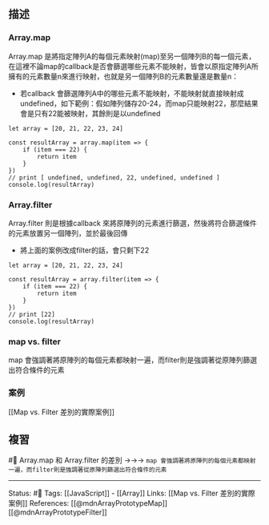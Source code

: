 ## 描述

### Array.map
Array.map 是將指定陣列A的每個元素映射(map)至另一個陣列B的每一個元素，在這裡不論map的callback是否會篩選哪些元素不能映射，皆會以原指定陣列A所擁有的元素數量n來進行映射，也就是另一個陣列B的元素數量還是數量n：
- 若callback 會篩選陣列A中的哪些元素不能映射，不能映射就直接映射成undefined，如下範例：假如陣列儲存20-24，而map只能映射22，那麼結果會是只有22能被映射，其餘則是以undefined
```
let array = [20, 21, 22, 23, 24]

const resultArray = array.map(item => {
	if (item === 22) {
		return item
	}
})
// print [ undefined, undefined, 22, undefined, undefined ]
console.log(resultArray)
```


### Array.filter
Array.filter 則是根據callback 來將原陣列的元素進行篩選，然後將符合篩選條件的元素放置另一個陣列，並於最後回傳
- 將上面的案例改成filter的話，會只剩下22
```
let array = [20, 21, 22, 23, 24]

const resultArray = array.filter(item => {
	if (item === 22) {
		return item
	}
})
// print [22]
console.log(resultArray)	
```
  
### map vs. filter
map 會強調著將原陣列的每個元素都映射一遍，而filter則是強調著從原陣列篩選出符合條件的元素

### 案例
[[Map vs. Filter 差別的實際案例]]

## 複習
#🧠 Array.map 和 Array.filter 的差別 ->->-> `map 會強調著將原陣列的每個元素都映射一遍，而filter則是強調著從原陣列篩選出符合條件的元素`
<!--SR:!2022-07-08,33,250-->

  
---
Status: #🌱 
Tags:
[[JavaScript]] - [[Array]]
Links:
[[Map vs. Filter 差別的實際案例]]
References:
[[@mdnArrayPrototypeMap]]
[[@mdnArrayPrototypeFilter]]